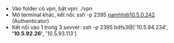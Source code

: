 - Vào folder có vpn, bật vpn: ./vpn
- Mở terminal khác, kết nối: ssh -p 2395 namhh@10.5.0.242 (Authenticator)
- Kết nối vào 1 trong 3 sevver: ssh -p 2395 hdfs3@['10.5.94.234', **'10.5.92.26'**, '10.5.93.113']
